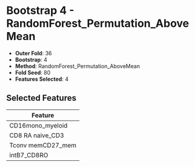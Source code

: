 # Bootstrap 4 - RandomForest_Permutation_AboveMean

- **Outer Fold**: 36
- **Bootstrap**: 4
- **Method**: RandomForest_Permutation_AboveMean
- **Fold Seed**: 80
- **Features Selected**: 4

## Selected Features

| Feature |
|---------|
| CD16mono_myeloid |
| CD8 RA naive_CD3 |
| Tconv memCD27_mem |
| intB7_CD8RO |
